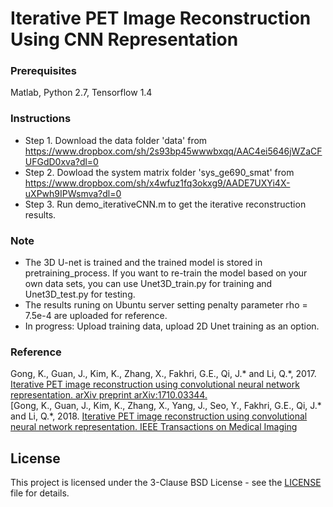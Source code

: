 # Iterative PET Image Reconstruction Using CNN Representation
### Prerequisites
Matlab, Python 2.7, Tensorflow 1.4
### Instructions
* Step 1. 
Download the data folder 'data' from https://www.dropbox.com/sh/2s93bp45wwwbxqq/AAC4ei5646jWZaCFUFGdD0xva?dl=0
* Step 2. 
Dowload the system matrix folder 'sys_ge690_smat' from https://www.dropbox.com/sh/x4wfuz1fq3okxg9/AADE7UXYi4X-uXPwh9IPWsmva?dl=0
* Step 3. 
Run demo_iterativeCNN.m to get the iterative reconstruction results. 
### Note 
* The 3D U-net is trained and the trained model is stored in pretraining_process. If you want to re-train the model based on your own data sets, you can use Unet3D_train.py for training and Unet3D_test.py for testing. 
* The results runing on Ubuntu server setting penalty parameter rho = 7.5e-4 are uploaded for reference. 
* In progress: Upload training data, upload 2D Unet training as an option.
### Reference
Gong, K., Guan, J., Kim, K., Zhang, X., Fakhri, G.E., Qi, J.\* and Li, Q.\*, 2017. [Iterative PET image reconstruction using convolutional neural network representation. arXiv preprint arXiv:1710.03344. <br />](https://arxiv.org/pdf/1710.03344.pdf)
[Gong, K., Guan, J., Kim, K., Zhang, X., Yang, J., Seo, Y.,  Fakhri, G.E., Qi, J.\* and Li, Q.\*, 2018. [Iterative PET image reconstruction using convolutional neural network representation. IEEE Transactions on Medical Imaging](https://ieeexplore.ieee.org/abstract/document/8463596)
## License
This project is licensed under the 3-Clause BSD License - see the [LICENSE](LICENSE) file for details.
